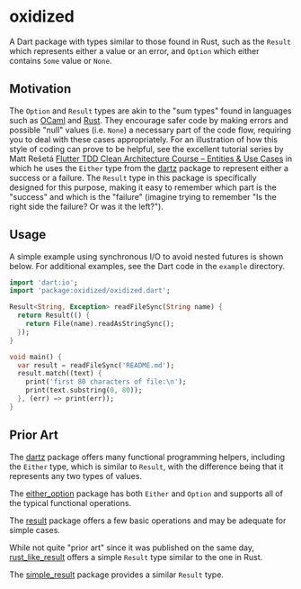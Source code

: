 # oxidized

A Dart package with types similar to those found in Rust, such as the `Result`
which represents either a value or an error, and `Option` which either contains
`Some` value or `None`.

## Motivation

The `Option` and `Result` types are akin to the "sum types" found in languages
such as [OCaml](https://ocaml.org) and [Rust](https://www.rust-lang.org). They
encourage safer code by making errors and possible "null" values (i.e. `None`) a
necessary part of the code flow, requiring you to deal with these cases appropriately.
For an illustration of how this style of coding can prove to be helpful, see the
excellent tutorial series by Matt Rešetá
[Flutter TDD Clean Architecture Course – Entities & Use Cases](https://resocoder.com/2019/08/29/flutter-tdd-clean-architecture-course-2-entities-use-cases/)
in which he uses the `Either` type from the
[dartz](https://pub.dev/packages/dartz) package to represent either a success or
a failure. The `Result` type in this package is specifically designed for this
purpose, making it easy to remember which part is the "success" and which is the
"failure" (imagine trying to remember "Is the right side the failure? Or was it
the left?").

## Usage

A simple example using synchronous I/O to avoid nested futures is shown below.
For additional examples, see the Dart code in the `example` directory.

```dart
import 'dart:io';
import 'package:oxidized/oxidized.dart';

Result<String, Exception> readFileSync(String name) {
  return Result(() {
    return File(name).readAsStringSync();
  });
}

void main() {
  var result = readFileSync('README.md');
  result.match((text) {
    print('first 80 characters of file:\n');
    print(text.substring(0, 80));
  }, (err) => print(err));
}
```

## Prior Art

The [dartz](https://pub.dev/packages/dartz) package offers many functional
programming helpers, including the `Either` type, which is similar to `Result`,
with the difference being that it represents any two types of values.

The [either_option](https://pub.dev/packages/either_option) package has both
`Either` and `Option` and supports all of the typical functional operations.

The [result](https://pub.dev/packages/result) package offers a few basic
operations and may be adequate for simple cases.

While not quite "prior art" since it was published on the same day,
[rust_like_result](https://pub.dev/packages/rust_like_result) offers a
simple `Result` type similar to the one in Rust.

The [simple_result](https://pub.dev/packages/simple_result) package provides
a similar `Result` type.
